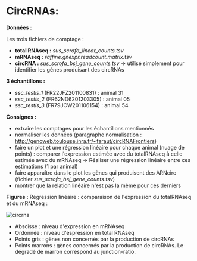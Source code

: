 # CircRNAs:

**Données :**

Les trois fichiers de comptage :

  - **total RNAseq :** *sus_scrofa_linear_counts.tsv*
  - **mRNAseq :** *raffine.gnexpr.readcount.matrix.tsv*
  - **circRNA :** *sus_scrofa_bsj_gene_counts.tsv* => utilisé simplement pour identifier les gènes produisant des circRNAs

**3 échantillons :**

  - *ssc_testis_1* (FR22JFZ201100831) : animal 31
  - *ssc_testis_2* (FR62ND6201203305) : animal 05
  - *ssc_testis_3* (FR79JCW201106154) : animal 54

**Consignes :**

  - extraire les comptages pour les échantillons mentionnés 
  - normaliser les données (paragraphe normalisation : http://genoweb.toulouse.inra.fr/~faraut/circRNAFrontiers)          
  - faire un plot et une régression linéaire pour chaque animal (nuage de points) : comparer l'expression estimée avec du totalRNAseq à celle estimée avec du mRNAseq
  => Réaliser une régression linéaire entre ces estimations (1 par animal)
  - faire apparaître dans le plot les gènes qui produisent des ARNcirc (fichier *sus_scrofa_bsj_gene_counts.tsv*) 
  - montrer que la relation linéaire n'est pas la même pour ces derniers 
  
**Figures :**
Régression linéaire : comparaison de l'expression du totalRNAseq et du mRNAseq : 

![circrna](https://github.com/ccerutti88/circRNA/blob/master/LevelExpression/circRNA_mRNAseq_vs_totalRNAseq.png)
  
- Abscisse : niveau d'expression en mRNAseq
- Ordonnée : niveau d'espression en total RNAseq
- Points gris : gènes non concernés par la production de circRNAs
- Points marrons : gènes concernés par la production de circRNAs. Le dégradé de marron correspond au junction-ratio.
